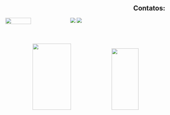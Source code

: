 <h2 align="right">Contatos:</h2>
<div style="display: flex">
  <img align="left" width="40%" height="60%" src="https://i.pinimg.com/originals/75/8f/1c/758f1cd8cede9c3e4711306fc030f4ce.gif"/>
  
  <div align="right">
    <a href="mailto:kamilaingridc@gmail.com"><img src="https://img.shields.io/badge/-Gmail-%23333?style=for-the-badge&logo=gmail&logoColor=white" target="_blank"></a>
    <a href="https://www.linkedin.com/in/ingridcarvalhoin" target="_blank"><img src="https://img.shields.io/badge/-LinkedIn-%230077B5?style=for-the-badge&logo=linkedin&logoColor=white" target="_blank"></a>
  </div>
</div>

<br><br>
<div align="center">
  <img width="49%" height="210px" src="https://github-readme-stats.vercel.app/api?username=kamilaingridc&hide_border=true&show_icons=true&title_color=C0C0C0&text_color=C0C0C0&bg_color=0d1117&hide=html,css">
  <img width="41%" height="195px" src="https://github-readme-stats.vercel.app/api/top-langs/?username=kamilaingridc&layout=compact&hide_border=true&title_color=C0C0C0&height=120&text_color=C0C0C0&bg_color=0d1117&langs_count=7&count-private=true&hide=html,css,Hack,Handlebars,Shell">
</div>
